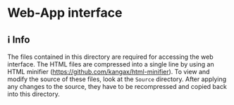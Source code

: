 # Web-App interface

## ℹ️ Info

The files contained in this directory are required for accessing the web interface. The HTML files are compressed into a single line by using an HTML minifier (https://github.com/kangax/html-minifier). To view and modify the source of these files, look at the `Source` directory. After applying any changes to the source, they have to be recompressed and copied back into this directory.